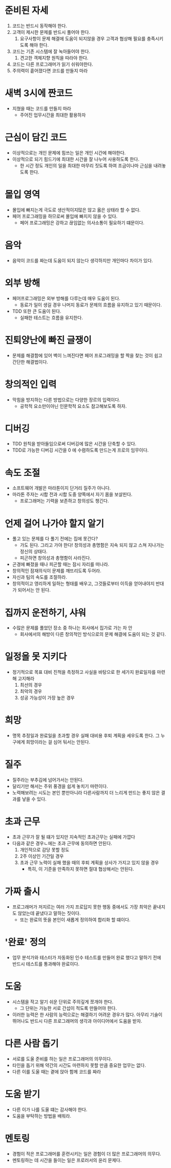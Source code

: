 # 준비된 자세

 1. 코드는 반드시 동작해야 한다.
 2. 고객이 제시한 문제를 반드시 풀어야 한다.
    1. 요구사항이 문제 해결에 도움이 되지않을 경우 고객과 협상해 필요를 충족시키도록 해야 한다.
 3. 코드는 기존 시스템에 잘 녹아들어야 한다.
    1. 견고한 객체지향 원칙을 따라야 한다.
 4. 코드는 다른 프로그래머가 읽기 쉬워야한다.
 5. 주의력이 흩어졌다면 코드를 만들지 마라

# 새벽 3시에 짠코드

 - 지쳤을 때는 코드를 만들지 마라
   - 주어진 업무시간을 최대한 활용하자

# 근심이 담긴 코드

 - 이상적으로는 개인 문제에 힘쓰는 일은 개인 시간에 해야한다.
 - 이상적으로 되기 힘드기에 최대한 시간을 잘 나누어 사용하도록 한다.
   - 한 시간 정도 개인의 일을 최대한 마무리 짓도록 하여 조금이나마 근심을 내려놓도록 한다.

# 몰입 영역

 - 몰입에 빠지는게 극도로 생산적이지많은 않고 옳은 상태라 할 수 없다.
 - 페어 프로그래밍을 하므로써 몰입에 빠지지 않을 수 있다.
   - 페어 프로그래밍은 강하고 끊임없는 의사소통이 필요하기 떄문이다.

# 음악

 - 음악이 코드를 짜는데 도움이 되지 않는다 생각하지만 개인마다 차이가 있다.
 
# 외부 방해

 - 페어프로그래밍은 외부 방해를 다루는데 매우 도움이 된다.
   - 동료가 일이 생길 경우 나머지 동료가 문제의 흐름을 유지하고 있기 때문이다.
 - TDD 또한 큰 도움이 된다.
   - 실패한 테스트는 흐름을 유지한다.

# 진퇴양난에 빠진 글쟁이

 - 문제를 해결함에 있어 벽이 느껴진다면 페어 프로그래밍을 할 짝을 찾는 것이 쉽고 간단한 해결법이다.

# 창의적인 입력

 - 막힘을 방지하는 다른 방법으로는 다양한 장르의 입력이다. 
   - 공학적 요소만이아닌 인문학적 요소도 참고해보도록 하자.

# 디버깅
 
 - TDD 원칙을 받아들임으로써 디버깅에 많은 시간을 단축할 수 있다.
 - TDD로 가능한 디버깅 시간을 0 에 수렴하도록 만드는게 프로의 임무이다.

# 속도 조절

 - 소프트웨어 개발은 마라톤이지 단거리 질주가 아니다.
 - 마라톤 주자는 시합 전과 시합 도중 양쪽에서 자기 몸을 보살핀다.
   - 프로그래머는 기력을 보존하고 창의성도 챙긴다.

# 언제 걸어 나가야 할지 알기

 - 풀고 있는 문제를 다 풀기 전에는 집에 못간다?
   - 가도 된다. 그리고 가야 한다! 창의성과 총명함은 지속 되지 않고 스쳐 지나가는 정신의 상태다.
   - 피곤하면 창의성과 총명함이 사라진다.
 - 곤경에 빠졌을 때나 피곤할 때는 잠시 자리를 떠나라.
 - 창의적인 잠재의식이 문제를 깨뜨리도록 두어라.
 - 자신과 팀의 속도를 조절하라.
 - 창의적이고 영리하게 일하는 형태를 배우고, 그것들로부터 이득을 얻어내야지 반대가 되어서는 안 된다.

# 집까지 운전하기, 샤워

 - 수많은 문제를 풀었던 장소 중 하나는 회사에서 집가로 가는 차 안
   - 회사에서의 해방이 다른 창의적인 방식으로의 문제 해결에 도움이 되는 것 같다.

# 일정을 못 지키다

 - 정기적으로 목표 대비 진척을 측정하고 사실을 바탕으로 한 세가지 완료일자를 마련해 고지해라
   1. 최선의 경우
   2. 최악의 경우
   3. 성공 가능성이 가장 높은 경우

# 희망

 - 명목 추정일과 완료일을 초과할 경우 실패 대비용 후퇴 계획을 세우도록 한다. 그 누구에게 희망이라는 걸 심어 둬서는 안된다.

# 질주

 - 질주라는 부추김에 넘어가서는 안된다. 
 - 달리기만 해서는 주위 풍경을 쉽게 놓치기 마련이다.
 - 노력해보려는 시도는 본인 뿐만아니라 다른사람까지 더 느리게 만드는 좋지 않은 결과를 낳을 수 있다.

# 초과 근무

 - 초과 근무가 잘 될 떄가 있지만 지속적인 초과근무는 실패에 가깝다
 - 다음과 같은 경우ㄴ에는 초과 근무에 동의하면 안된다.
   1. 개인적으로 감당 못할 정도
   2. 2주 이상인 기간일 경우
   3. 초과 근무 노력이 실패 했을 때의 후퇴 계획을 상사가 가지고 있지 않을 경우
      - 특히, 이 기준을 만족하지 못하면 절대 협상해서는 안된다.

# 가짜 출시

 - 프로그래머가 저지르는 여러 가지 프로답지 못한 행동 중에서도 가장 최악은 끝내지도 않았는데 끝냈다고 말하는 짓이다.
   - 또는 완료의 뜻을 본인이 새롭게 정의하여 합리화 할 떄이다.

# '완료' 정의

 - 업무 분석가와 테스터가 자동화된 인수 테스트를 만들어 완료 했다고 말하기 전에 반드시 테스트를 통과해야 완료이다.

# 도움

 - 시스템을 작고 알기 쉬운 단위로 주의깊게 쪼개야 한다.
   - 그 단위는 가능한 서로 간섭이 적도록 만들어야 한다.
 - 이러한 능력은 한 사람의 능력으로는 해결하기 어려운 경우가 많다. 아무리 기술이 뛰어나도 반드시 다른 프로그래머의 생각과 아이디어에서 도움을 받자.

# 다른 사람 돕기

 - 서로를 도울 준비를 하는 일은 프로그래머의 의무이다.
 - 타인을 돕기 위해 약간의 시간도 마련하지 못할 만큼 중요한 업무는 없다.
 - 다른 이를 도울 때는 곁에 앉아 함께 코드를 짜라

# 도움 받기

 - 다른 이가 나를 도울 떄는 감사해야 한다.
 - 도움을 부탁하는 방법을 배워라.

# 멘토링

 - 경험이 적은 프로그래머를 훈련시키는 일은 경험이 더 많은 프로그래머의 의무다.
 - 멘토링하는 데 시간을 들이는 일은 프로러서의 윤리 문제다.